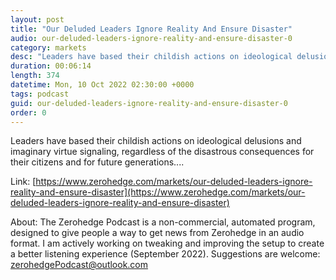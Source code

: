 ```yaml
---
layout: post
title: "Our Deluded Leaders Ignore Reality And Ensure Disaster"
audio: our-deluded-leaders-ignore-reality-and-ensure-disaster-0
category: markets
desc: "Leaders have based their childish actions on ideological delusions and imaginary virtue signaling, regardless of the disastrous consequences for their citizens and for future generations...."
duration: 00:06:14
length: 374
datetime: Mon, 10 Oct 2022 02:30:00 +0000
tags: podcast
guid: our-deluded-leaders-ignore-reality-and-ensure-disaster-0
order: 0
---
```

Leaders have based their childish actions on ideological delusions and imaginary virtue signaling, regardless of the disastrous consequences for their citizens and for future generations....

Link: [https://www.zerohedge.com/markets/our-deluded-leaders-ignore-reality-and-ensure-disaster](https://www.zerohedge.com/markets/our-deluded-leaders-ignore-reality-and-ensure-disaster)

About: The Zerohedge Podcast is a non-commercial, automated program, designed to give people a way to get news from Zerohedge in an audio format.  I am actively working on tweaking and improving the setup to create a better listening experience (September 2022).  Suggestions are welcome: [zerohedgePodcast@outlook.com](mailto:zerohedgePodcast@outlook.com)
